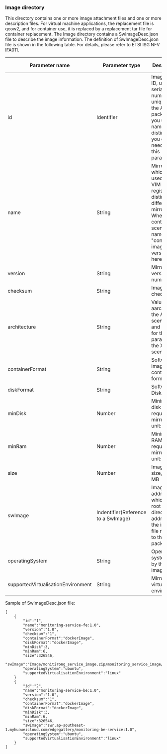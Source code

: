 ### Image directory
This directory contains one or more image attachment files and one or more description files.
For virtual machine applications, the replacement file is qcow2, and for container use, it is replaced by a replacement tar file for container replacement.
The Image directory contains a SwImageDesc.json file to describe the image information. The definition of SwImageDesc.json file is shown in the following table. For details, please refer to ETSI ISG NFV IFA011.



| Parameter name | Parameter type | Description | Is it required |
|---------|---------|----------|----------|
|id | Identifier| Image file ID, used as a serial number, unique in the APP package, if you use the name to distinguish, you don’t need to use this parameter | O |
|name | String | Mirror name, which is used when VIM is registered to distinguish different mirrors. When it is a container scene, it is named "container image name: version" here | M |
|version | String | Mirror file version number | M |
|checksum | String | Image file check code | O |
|architecture | String | Value aarch64 in the ARM scenario, and no need for this parameter in the X86 scenario | O |
|containerFormat | String | Software image container format | M |
|diskFormat | String | Software Disk Format | M |
|minDisk | Number | Minimum disk space required for mirroring, unit: GB| M|
|minRam | Number | Minimum RAM required for mirroring, unit: MB | M |
|size |Number | Image file size, unit: MB | O |
|swImage | Indentifier(Reference to a SwImage) | Image file address, which is the root directory address of the image file relative to the APP package | M |
|operatingSystem |String| Operating system used by the image| O|
|supportedVirtualisationEnvironment |String | Mirrored virtualization environment | O |

Sample of SwImageDesc.json file:

```
[
    {
        "id":"1",
        "name":"monitoring-service-fe:1.0",
        "version":"1.0",
        "checksum":"1",
        "containerFormat":"dockerImage",
        "diskFormat":"dockerImage",
        "minDisk":3,
        "minRam":6,
        "size":326546,
        "swImage":"Image/monitirong_service_image.zip/monitoring_service_image/monitoring_service_fe.tar",
        "operatingSystem":"ubuntu",
        "supportedVirtualisationEnvironment":"linux"
    }
    {
        "id":"2",
        "name":"monitoring-service-be:1.0",
        "version":"1.0",
        "checksum":"1",
        "containerFormat":"dockerImage",
        "diskFormat":"dockerImage",
        "minDisk":3,
        "minRam":6,
        "size":326546,
        "swImage":"swr.ap-southeast-1.myhuaweicloud.com/edgegallery/monitoring-be-service:1.0",
        "operatingSystem":"ubuntu",
        "supportedVirtualisationEnvironment":"linux"
    }
]
